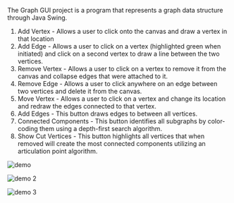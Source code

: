 The Graph GUI project is a program that represents a graph data structure through Java Swing. 

1. Add Vertex - Allows a user to click onto the canvas and draw a vertex in that location
2. Add Edge - Allows a user to click on a vertex (highlighted green when initiated) and click on a second vertex to draw
a line between the two vertices.
3. Remove Vertex - Allows a user to click on a vertex to remove it from the canvas and collapse edges that were attached to it.
4. Remove Edge - Allows a user to click anywhere on an edge between two vertices and delete it from the canvas.
5. Move Vertex - Allows a user to click on a vertex and change its location and redraw the edges connected to that vertex.
6. Add Edges - This button draws edges to between all vertices.
7. Connected Components - This button identifies all subgraphs by color-coding them using a depth-first search algorithm. 
8. Show Cut Vertices - This button highlights all vertices that when removed will create the most connected components utilizing 
an articulation point algorithm.   

![demo](https://user-images.githubusercontent.com/25066859/50499747-2c4a3900-0a1a-11e9-8144-2c04e98a2755.PNG)

![demo 2](https://user-images.githubusercontent.com/25066859/50499750-2f452980-0a1a-11e9-9163-f3e4d80ad7a5.PNG)

![demo 3](https://user-images.githubusercontent.com/25066859/50499752-3409dd80-0a1a-11e9-8df7-32bde6388f20.PNG)
